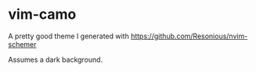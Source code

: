 # vim-camo
A pretty good theme I generated with https://github.com/Resonious/nvim-schemer

Assumes a dark background.
